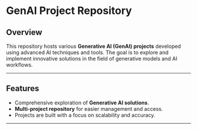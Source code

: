 # GenAI Project Repository

## Overview
This repository hosts various **Generative AI (GenAI) projects** developed using advanced AI techniques and tools. The goal is to explore and implement innovative solutions in the field of generative models and AI workflows.

---
## Features
- Comprehensive exploration of **Generative AI solutions**.
- **Multi-project repository** for easier management and access.
- Projects are built with a focus on scalability and accuracy.

---
